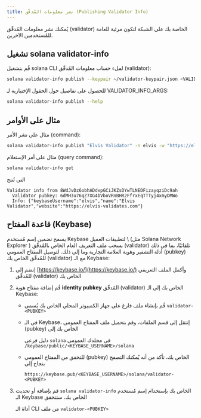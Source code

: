 ```yaml
---
title: نشر معلومات المُدقّق (Publishing Validator Info)
---
```


يُمكنك نشر معلومات المُدقّق (validator) الخاصة بك على الشبكة لتكون مرئية للعامة للمُستخدمين الآخرين.

## تشغيل solana validator-info

قُم بتشغيل solana CLI لملء حساب معلومات المُدقّق (validator):

```bash
solana validator-info publish --keypair ~/validator-keypair.json <VALIDATOR_INFO_ARGS> <VALIDATOR_NAME>
```

للحصول على تفاصيل حول الحقول الإختيارية لـ VALIDATOR_INFO_ARGS:

```bash
solana validator-info publish --help
```

## مثال على الأوامر

مثال على نشر الأمر (command):

```bash
solana validator-info publish "Elvis Validator" -n elvis -w "https://elvis-validates.com"
```

مثال على أمر الإستعلام (query command):

```bash
solana validator-info get
```

التي تُنتج

```text
Validator info from 8WdJvDz6obhADdxpGCiJKZsDYwTLNEDFizayqziDc9ah
  Validator pubkey: 6dMH3u76qZ7XG4bVboVRnBHR2FfrxEqTTTyj4xmyDMWo
  Info: {"keybaseUsername":"elvis","name":"Elvis Validator","website":"https://elvis-validates.com"}
```

## قاعدة المفتاح (Keybase)

يسمح تضمين إسم مُستخدم Keybase لتطبيقات العميل \ (مثل Solana Network Explorer \) بسحب ملف التعريف العام الخاص بالمُدقّق (validator) تلقائيًا، بما في ذلك أدلة التشفير وهوية العلامة التجارية وما إلى ذلك. لتوصيل المفتاح العمومي (pubkey) للمُدقّق الخاص بك (validator) مع الـ Keybase:

1. إنضم إلى [https://keybase.io/](https://keybase.io/) وأكمل الملف التعريفي للمُدقّق (validator) الخاص بك
2. قُم إضافة مفتاح هوية **identity pubkey** المُدقّق (validator) الخاص بك إلى الـ Keybase:

   - قُم بإنشاء ملف فارغ على جهاز الكمبيوتر المحلي الخاص بك يُسمى `validator-<PUBKEY>`
   - في الـ Keybase، إنتقل إلى قسم الملفات، وقم بتحميل ملف المفتاح العمومي (pubkey) الخاص بك إلى

     دليل فرعي `solana` في مجلدك العمومي `/keybase/public/<KEYBASE_USERNAME>/solana`

   - للتحقق من المفتاح العمومي (pubkey) الخاص بك، تأكد من أنه يُمكنك التصفح بنجاح إلى

     `https://keybase.pub/<KEYBASE_USERNAME>/solana/validator-<PUBKEY>`

3. قم بإضافة أو تحديث `solana validator-info` الخاص بك بإستخدام إسم مُستخدم الـ Keybase الخاص بك. ستتحقق

   أداة الـ CLI من ملف `validator-<PUBKEY>`
